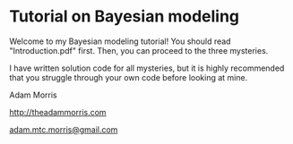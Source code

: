 # Tutorial on Bayesian modeling

Welcome to my Bayesian modeling tutorial! You should read "Introduction.pdf" first. Then, you can proceed to the three mysteries.

I have written solution code for all mysteries, but it is highly recommended that you struggle through your own code before looking at mine.

Adam Morris

http://theadammorris.com

adam.mtc.morris@gmail.com
